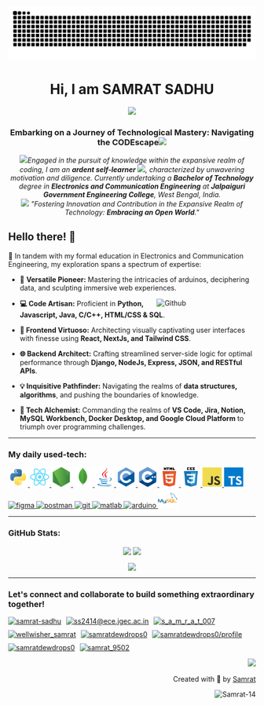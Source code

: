 <p align="center">
  <!-- <img alt="header" src="https://typograssy.deno.dev/api?text=Samrat%20Sadhu&frame=none&comment="> -->
  <picture>
    <source
      media="(prefers-color-scheme: dark)"
      srcset="https://raw.githubusercontent.com/platane/snk/output/github-contribution-grid-snake-dark.svg"
    />
    <source
      media="(prefers-color-scheme: light)"
      srcset="https://raw.githubusercontent.com/platane/snk/output/github-contribution-grid-snake.svg"
    />
    <img
      alt="github contribution grid snake animation"
      src="https://raw.githubusercontent.com/platane/snk/output/github-contribution-grid-snake.svg"
    />
  </picture>
  <h1 align="center"> Hi, I am SAMRAT SADHU </h1>
  <p align="center">
    <img src="https://readme-typing-svg.herokuapp.com?lines=Electronics+%26+Communication+Undergraduate;Fullstack+Developer;React+Developer;Django+Developer;UI%2fUX+Designer;Aspiring+Learner&center=true&width=500&height=50&color=0DDF88">
  </p>  
  <h3 align="center">Embarking on a Journey of Technological Mastery: Navigating the CODEscape<img src="https://media.giphy.com/media/WUlplcMpOCEmTGBtBW/giphy.gif" width="30"></h3>
  <p align="center">
    <em>
      <img src="https://github.com/TheDudeThatCode/TheDudeThatCode/blob/master/Assets/Designer.gif" width="36px">Engaged in the pursuit of knowledge within the expansive realm of coding, I am an <b>ardent self-learner</b> <img src="https://github.com/TheDudeThatCode/TheDudeThatCode/blob/master/Assets/Developer.gif" width="30px">, characterized by unwavering motivation and diligence. Currently undertaking a <b>Bachelor of Technology</b> degree in <b>Electronics and Communication Engineering</b> at <b>Jalpaiguri Government Engineering College</b>, West Bengal, India.
    </em> 
    <br>
    <img src="https://media.giphy.com/media/qjqUcgIyRjsl2/giphy.gif" width="69">
    <i align="center">"Fostering Innovation and Contribution in the Expansive Realm of Technology: <b>Embracing an Open World</b>."</i>
  </p>
</p>

## Hello there! 👋

🚀 In tandem with my formal education in Electronics and Communication Engineering, my exploration spans a spectrum of expertise:

- 🧪 **Versatile Pioneer:** Mastering the intricacies of arduinos, deciphering data, and sculpting immersive web experiences.

<!-- Middle Image -->
<img width="40%" align="right" alt="Github" src="https://raw.githubusercontent.com/onimur/.github/master/.resources/git-header.svg" />

- **💻 Code Artisan:** Proficient in **Python, Javascript, Java, C/C++, HTML/CSS & SQL**.

- **🚀 Frontend Virtuoso:** Architecting visually captivating user interfaces with finesse using **React, NextJs, and Tailwind CSS**.

- **🌐 Backend Architect:** Crafting streamlined server-side logic for optimal performance through **Django, NodeJs, Express, JSON, and RESTful APIs**.

- **💡 Inquisitive Pathfinder:** Navigating the realms of **data structures, algorithms**, and pushing the boundaries of knowledge.

- **🔧 Tech Alchemist:** Commanding the realms of **VS Code, Jira, Notion, MySQL Workbench, Docker Desktop, and Google Cloud Platform** to triumph over programming challenges.

---

### My daily used-tech:

<p align="left"> 
  <a href="https://www.python.org" target="_blank" rel="noreferrer"> <img src="https://raw.githubusercontent.com/devicons/devicon/master/icons/python/python-original.svg" alt="python" width="40" height="40"/> </a>
  <a href="https://reactjs.org/" target="_blank" rel="noreferrer"> <img src="https://raw.githubusercontent.com/devicons/devicon/master/icons/react/react-original.svg" alt="react" width="40" height="40"/> </a>
  <a href="https://nodejs.org/en/" target="_blank" rel="noreferrer"> <img src="https://raw.githubusercontent.com/devicons/devicon/master/icons/nodejs/nodejs-original.svg" alt="nodejs" width="40" height="40"/> </a>
  <a href="https://www.mongodb.com/" target="_blank" rel="noreferrer"> <img src="https://raw.githubusercontent.com/devicons/devicon/master/icons/mongodb/mongodb-original.svg" alt="mongodb" width="40" height="40"/> </a>
  <a href="https://www.java.com" target="_blank" rel="noreferrer"> <img src="https://raw.githubusercontent.com/devicons/devicon/master/icons/java/java-original.svg" alt="java" width="40" height="40"/> </a> 
  <a href="https://www.cprogramming.com/" target="_blank" rel="noreferrer"> <img src="https://raw.githubusercontent.com/devicons/devicon/master/icons/c/c-original.svg" alt="c" width="40" height="40"/> </a> 
  <a href="https://www.w3schools.com/cpp/" target="_blank" rel="noreferrer"> <img src="https://raw.githubusercontent.com/devicons/devicon/master/icons/cplusplus/cplusplus-original.svg" alt="cplusplus" width="40" height="40"/> </a> 
  <a href="https://www.w3.org/html/" target="_blank" rel="noreferrer"> <img src="https://raw.githubusercontent.com/devicons/devicon/master/icons/html5/html5-original-wordmark.svg" alt="html5" width="40" height="40"/> </a> 
  <a href="https://www.w3schools.com/css/" target="_blank" rel="noreferrer"> <img src="https://raw.githubusercontent.com/devicons/devicon/master/icons/css3/css3-original-wordmark.svg" alt="css3" width="40" height="40"/> </a> 
  <a href="https://developer.mozilla.org/en-US/docs/Web/JavaScript" target="_blank" rel="noreferrer"> <img src="https://raw.githubusercontent.com/devicons/devicon/master/icons/javascript/javascript-original.svg" alt="javascript" width="40" height="40"/> </a> 
  <a href="https://www.typescriptlang.org/" target="_blank" rel="noreferrer"> <img src="https://raw.githubusercontent.com/devicons/devicon/master/icons/typescript/typescript-original.svg" alt="typescript" width="40" height="40"/> </a> 
  <a href="https://www.figma.com/" target="_blank" rel="noreferrer"> <img src="https://www.vectorlogo.zone/logos/figma/figma-icon.svg" alt="figma" width="40" height="40"/> </a> 
  <a href="https://www.postman.com/" target="_blank" rel="noreferrer"> <img src="https://cdn.worldvectorlogo.com/logos/postman.svg" alt="postman" width="40" height="40"/> </a>
  <a href="https://git-scm.com/" target="_blank" rel="noreferrer"> <img src="https://www.vectorlogo.zone/logos/git-scm/git-scm-icon.svg" alt="git" width="40" height="40"/> </a> 
  <a href="https://www.mathworks.com/" target="_blank" rel="noreferrer"> <img src="https://upload.wikimedia.org/wikipedia/commons/2/21/Matlab_Logo.png" alt="matlab" width="40" height="40"/> </a> 
  <a href="https://www.arduino.cc/" target="_blank" rel="noreferrer"> <img src="https://cdn.worldvectorlogo.com/logos/arduino-1.svg" alt="arduino" width="40" height="40"/> </a> 
  <a href="https://www.mysql.com/" target="_blank" rel="noreferrer"> <img src="https://raw.githubusercontent.com/devicons/devicon/master/icons/mysql/mysql-original-wordmark.svg" alt="mysql" width="40" height="40"/> </a>
</p>

---

### GitHub Stats:

<p align="center">
  <picture>
    <source
      srcset="https://github-readme-stats.vercel.app/api?username=Samrat-14&theme=tokyonight&show_icons=true&locale=en&rank_icon=github"
      media="(prefers-color-scheme: dark)"
    />
    <source
      srcset="https://github-readme-stats.vercel.app/api?username=Samrat-14&theme=vue&show_icons=true&locale=en&rank_icon=github"
      media="(prefers-color-scheme: light), (prefers-color-scheme: no-preference)"
    />
    <img align="center" height="175px" src="https://github-readme-stats.vercel.app/api?username=Samrat-14&theme=tokyonight&show_icons=true&locale=en&rank_icon=github"/>
  </picture>
  <picture>
    <source
      srcset="https://github-readme-stats.vercel.app/api/top-langs?username=Samrat-14&show_icons=true&locale=en&layout=compact&langs_count=10&theme=tokyonight"
      media="(prefers-color-scheme: dark)"
    />
    <source
      srcset="https://github-readme-stats.vercel.app/api/top-langs?username=Samrat-14&show_icons=true&locale=en&layout=compact&langs_count=10&theme=vue"
      media="(prefers-color-scheme: light), (prefers-color-scheme: no-preference)"
    />
    <img align="center" height="175px" src="https://github-readme-stats.vercel.app/api/top-langs?username=Samrat-14&show_icons=true&locale=en&layout=compact&langs_count=10&theme=tokyonight" />
  </picture>
</p>
<!-- <p align="center">
  <picture>
    <source
      srcset="https://github-readme-streak-stats.herokuapp.com?user=Samrat-14&theme=tokyonight"
      media="(prefers-color-scheme: dark)"
    />
    <source
      srcset="https://github-readme-streak-stats.herokuapp.com?user=Samrat-14&theme=vue"
      media="(prefers-color-scheme: light), (prefers-color-scheme: no-preference)"
    />
    <img align="center" src="https://github-readme-streak-stats.herokuapp.com?user=Samrat-14&theme=tokyonight" />
  </picture>
</p> -->
<p align="center">
  <picture>
    <source
      srcset="https://github-readme-stats.vercel.app/api/wakatime?username=Wellwisher&theme=tokyonight&layout=compact"
      media="(prefers-color-scheme: dark)"
    />
    <source
      srcset="https://github-readme-stats.vercel.app/api/wakatime?username=Wellwisher&theme=vue&layout=compact"
      media="(prefers-color-scheme: light), (prefers-color-scheme: no-preference)"
    />
    <img align="center" src="https://github-readme-stats.vercel.app/api/Wellwisher?username=Wellwisher&theme=tokyonight&layout=compact" />
  </picture>
</p>

---

### Let's connect and collaborate to build something extraordinary together!

<p align="left" style="display: flex; gap: 10px; flex-wrap: wrap">
  <a href="https://www.linkedin.com/in/samrat-sadhu" target="blank"><img src="https://raw.githubusercontent.com/rahuldkjain/github-profile-readme-generator/master/src/images/icons/Social/linked-in-alt.svg" alt="samrat-sadhu" height="30" width="40" /></a>
  <a href="mailto:ss2414@ece.jgec.ac.in" target="blank"><img src="https://api.iconify.design/logos:google-gmail.svg" alt="ss2414@ece.jgec.ac.in" height="30" width="40" /></a>
  <a href="https://www.instagram.com/s_a_m_r_a_t_007" target="blank"><img src="https://raw.githubusercontent.com/rahuldkjain/github-profile-readme-generator/master/src/images/icons/Social/instagram.svg" alt="s_a_m_r_a_t_007" height="30" width="40" /></a>
  <a href="https://www.youtube.com/@wellwisher_samrat" target="blank"><img src="https://raw.githubusercontent.com/rahuldkjain/github-profile-readme-generator/master/src/images/icons/Social/youtube.svg" alt="wellwisher_samrat" height="30" width="40" /></a>
  <a href="https://leetcode.com/samratdewdrops0/" target="blank"><img src="https://raw.githubusercontent.com/rahuldkjain/github-profile-readme-generator/master/src/images/icons/Social/leet-code.svg" alt="samratdewdrops0" height="30" width="40" /></a>
  <a href="https://auth.geeksforgeeks.org/user/samratdewdrops0/profile" target="blank"><img src="https://raw.githubusercontent.com/rahuldkjain/github-profile-readme-generator/master/src/images/icons/Social/geeks-for-geeks.svg" alt="samratdewdrops0/profile" height="30" width="40" /></a>
  <a href="https://codeforces.com/profile/samratdewdrops0" target="blank"><img src="https://raw.githubusercontent.com/rahuldkjain/github-profile-readme-generator/master/src/images/icons/Social/codeforces.svg" alt="samratdewdrops0" height="30" width="40" /></a>
  <a href="https://www.codechef.com/users/samrat_9502" target="blank"><img src="https://cdn.jsdelivr.net/npm/simple-icons@3.1.0/icons/codechef.svg" alt="samrat_9502" height="30" width="40" /></a>
</p>

<p align="right" > <a href="https://count.getloli.com/"><img width="20%" src="https://count.getloli.com/get/@:Samrat-14?theme=rule34"></a></p>
<p align="right" > Created with 💚 by <a href="https://github.com/Samrat-14">Samrat</a></p>
<p align="right" > <img src="https://komarev.com/ghpvc/?username=Samrat-14&label=Profile%20views&color=0DDF88&style=flat" alt="Samrat-14"/> </p>
